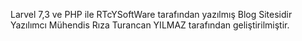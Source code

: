 Larvel 7,3 ve PHP ile RTcYSoftWare tarafından yazılmış Blog Sitesidir Yazılımcı Mühendis Rıza Turancan YILMAZ tarafından geliştirilmiştir.
